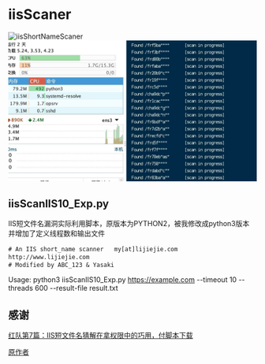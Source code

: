 # iisScaner

![iisShortNameScaner](https://socialify.git.ci/haokanako/iisShortNameScaner-Python3/image?description=1&forks=1&issues=1&language=1&name=1&owner=1&pattern=Floating%20Cogs&pulls=1&stargazers=1&theme=Dark)
![test](https://raw.githubusercontent.com/haokanako/iisShortNameScaner-Python3/main/IMAGE%202023-11-07%2021:57:21.jpg)
## iisScanIIS10_Exp.py

IIS短文件名漏洞实际利用脚本，原版本为PYTHON2，被我修改成python3版本 并增加了定义线程数和输出文件

```
# An IIS short_name scanner   my[at]lijiejie.com  http://www.lijiejie.com    
# Modified by ABC_123 & Yasaki
```
Usage: python3 iisScanIIS10_Exp.py https://example.com --timeout 10 --threads 600 --result-file result.txt

## 感谢

[红队第7篇：IIS短文件名猜解在拿权限中的巧用，付脚本下载](https://mp.weixin.qq.com/s/N30pLGhwWJcNB90q9QOg1g)

[原作者](https://github.com/VMsec/iisShortNameScaner/tree/4c8cec0cee03ffb65cc8d0f40790a6a101c75127)

